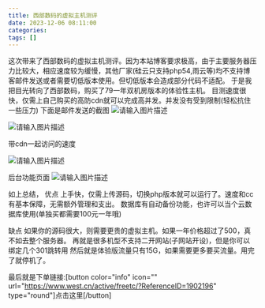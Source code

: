```yaml
---
title: 西部数码的虚拟主机测评
date: 2023-12-06 08:11:00
categories: 
tags: []
---
```

这次带来了西部数码的虚拟主机测评。因为本站博客要求极高，由于主要服务器压力比较大，相应速度较为缓慢，其他厂家(硅云只支持php54,雨云等)均不支持博客邮件发送或者需要切低版本使用。但切低版本会造成部分代码不适配。
于是我把目光转向了西部数码，购买了79一年双机房版本的体验性主机。
目测速度很快，仅需上自己购买的高防cdn就可以完成高并发。并发没有受到限制(轻松抗住一些压力)
下面是邮件发送的截图
![请输入图片描述](https://images.nuoyis.net/blog/typecho/uploads/2023/12/1590161201.png)

![请输入图片描述](https://images.nuoyis.net/blog/typecho/uploads/2023/12/3769122646.png)

带cdn一起访问的速度

![请输入图片描述](https://images.nuoyis.net/blog/typecho/uploads/2023/12/1917417318.png)

后台功能页面
![请输入图片描述](https://images.nuoyis.net/blog/typecho/uploads/2023/12/3412036978.png)

如上总结，
优点
上手快，仅需上传源码，切换php版本就可以运行了。速度和cc有基本保障，无需额外管理和支出。
数据库有自动备份功能，也许可以当个云数据库使用(单独买都需要100元一年哦)

缺点
如果你的源码很大，则需要更贵的虚拟主机。如果一年价格超过了500，真不如去整个服务器。
再就是很多机型不支持二开网站(子网站开设)，但是你可以绑定几个301跳转用
然后就是体验版流量只有15G，如果需要更多要买流量。用完了就停机了。

最后就是下单链接:[button color="info" icon="" url="https://www.west.cn/active/freetc/?ReferenceID=1902196" type="round"]点击这里[/button]

